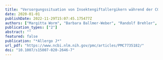 ```yaml
---
title: "Versorgungssituation von Insektengiftallergikern während der COVID-19-Pandemie"
date: 2020-01-01
publishDate: 2022-11-29T15:07:45.175477Z
authors: ["Margitta Worm", "Barbara Ballmer-Weber", "Randolf Brehler", "Mandy Cuevas", "Anna Gschwend", "Karin Hartmann", "Thomas Hawranek", "Wolfram Hötzenecker", "Bernhard Homey", "Thilo Jakob", "Natalija Novak", "Julia Pickert", "Joachim Saloga", "Knut Schäkel", "Axel Trautmann", "Regina Treudler", "Bettina Wedi", "Gunter Sturm", "Franziska Rueff"]
publication_types: ["2"]
abstract: ""
featured: false
publication: "*Allergo J*"
url_pdf: "https://www.ncbi.nlm.nih.gov/pmc/articles/PMC7735182/"
doi: "10.1007/s15007-020-2646-7"
---
```


